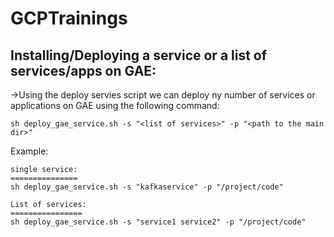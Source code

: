 # GCPTrainings

## Installing/Deploying a service or a list of services/apps on GAE:
->Using the deploy servies script we can deploy ny number of services or applications on GAE using the following command:

``sh deploy_gae_service.sh -s "<list of services>" -p "<path to the main dir>"
``

Example:
```
single service:
===============
sh deploy_gae_service.sh -s "kafkaservice" -p "/project/code"

List of services:
================
sh deploy_gae_service.sh -s "service1 service2" -p "/project/code"

```
